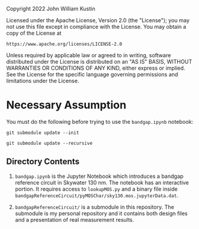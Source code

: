 Copyright 2022 John William Kustin

Licensed under the Apache License, Version 2.0 (the "License");
you may not use this file except in compliance with the License.
You may obtain a copy of the License at

    https://www.apache.org/licenses/LICENSE-2.0

Unless required by applicable law or agreed to in writing, software
distributed under the License is distributed on an "AS IS" BASIS,
WITHOUT WARRANTIES OR CONDITIONS OF ANY KIND, either express or implied.
See the License for the specific language governing permissions and
limitations under the License.

# Necessary Assumption
You must do the following before trying to use the `bandgap.ipynb` notebook:

`git submodule update --init`


`git submodule update --recursive`

## Directory Contents
1. `bandgap.ipynb` is the Jupyter Notebook which introduces a bandgap reference circuit in Skywater 130 nm. The notebook has an interactive portion. It requires access to `lookupMOS.py` and a binary file inside `bandgapReferenceCircuit/pyMOSChar/sky130.mos.jupyterData.dat`.

2. `bandgapReferenceCircuit/` is a submodule in this repository. The submodule is my personal repository and it contains both design files and a presentation of real measurement results. 
